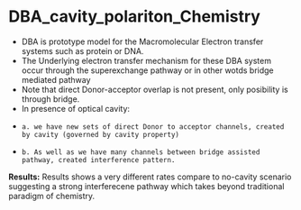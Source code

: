# DBA_cavity_polariton_Chemistry

- DBA is prototype model for the Macromolecular Electron transfer systems such as protein or DNA. 
- The Underlying electron transfer mechanism for these DBA system occur through the superexchange pathway or in other wotds bridge mediated pathway
- Note that direct Donor-acceptor overlap is not present, only posibility is through bridge.
- In presence of optical cavity:
-     a. we have new sets of direct Donor to acceptor channels, created by cavity (governed by cavity property)
-     b. As well as we have many channels between bridge assisted pathway, created interference pattern.

**Results:**
Results shows a very different rates compare to no-cavity scenario suggesting a strong interferecene pathway which takes beyond traditional paradigm of chemistry.



